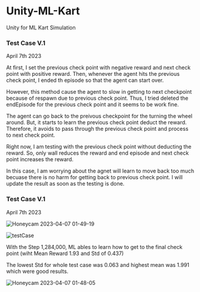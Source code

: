 # Unity-ML-Kart
Unity for ML Kart Simulation

<h3> Test Case V.1 </h3> April 7th 2023

At first, I set the previous check point with negative reward and next check point with positive reward. Then, whenever the agent hits the previous check point, I ended th episode so that the agent can start over.

However, this method cause the agent to slow in getting to next checkpoint because of respawn due to previous check point.
Thus, I tried deleted the endEpisode for the previous check point and it seems to be work fine.

The agent can go back to the preivous checkpoint for the turning the wheel around. But, it starts to learn the previous check point deduct the reward. Therefore, it avoids to pass through the previous check point and process to next check point.

Right now, I am testing with the previous check point without deducting the reward. So, only wall reduces the reward and end episode and next check point increases the reward. 

In this case, I am worrying about the agnet will learn to move back too much becuase there is no harm for getting back to previous check point. I will update the result as soon as the testing is done. 

<h3> Test Case V.1</h3> April 7th 2023

![Honeycam 2023-04-07 01-49-19](https://user-images.githubusercontent.com/54969114/230549875-a55844c3-2851-46ab-bf6e-e4fb4356dad8.gif)

![testCase](https://user-images.githubusercontent.com/54969114/230549666-18cc5548-270e-49c8-bb77-d92d0b81acb8.png)

With the Step 1,284,000, ML ables to learn how to get to the final check point (wiht Mean Reward 1.93 and Std of 0.437)

The lowest Std for whole test case was 0.063 and highest mean was 1.991 which were good results.

![Honeycam 2023-04-07 01-48-05](https://user-images.githubusercontent.com/54969114/230549850-3a946a56-881d-4f31-85d1-839e06d359c5.gif)
